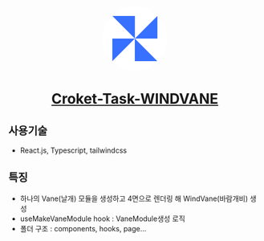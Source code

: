 <p align="center">
  <a href="https://nextjs.org">
      <svg width="128" height="128" viewBox="0 0 1550 1550" fill="none" xmlns="http://www.w3.org/2000/svg">
          <circle cx="775" cy="775" r="775" fill="white"/>
          <path d="M776 773.5L1320.5 230V773.5H776Z" fill="#3870FF"/>
          <path d="M775 774L1318.5 1318.5L775 1318.5L775 774Z" fill="#3870FF"/>
          <path d="M776.5 775L232 1318.5L232 775L776.5 775Z" fill="#3870FF"/>
          <path d="M777.5 773.5L234 229L777.5 229L777.5 773.5Z" fill="#3870FF"/>
      </svg>
    <h1 align="center">Croket-Task-WINDVANE</h1>
  </a>
</p>

## 사용기술
- React.js, Typescript, tailwindcss

## 특징
- 하나의 Vane(날개) 모듈을 생성하고 4면으로 렌더링 해 WindVane(바람개비) 생성
- useMakeVaneModule hook : VaneModule생성 로직
- 폴더 구조 : components, hooks, page...
